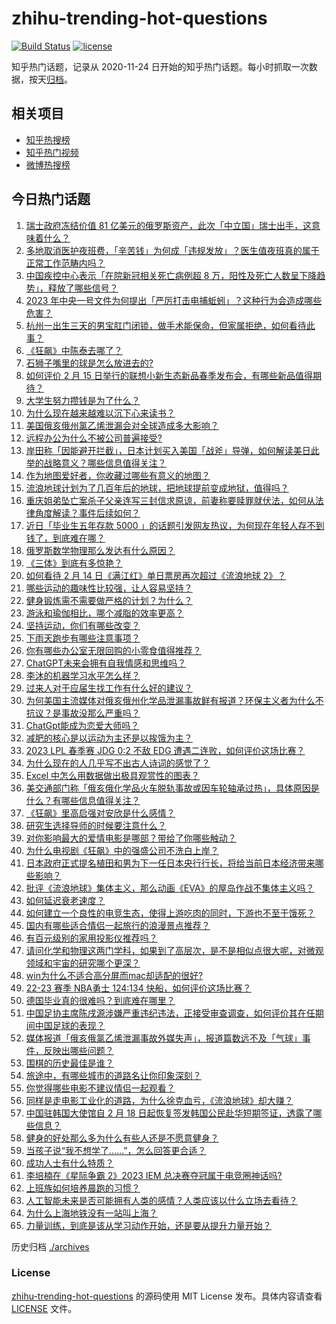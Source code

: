 # zhihu-trending-hot-questions

[![Build Status](https://github.com/justjavac/zhihu-trending-hot-questions/workflows/ci/badge.svg?branch=master)](https://github.com/justjavac/zhihu-trending-hot-questions/actions)
[![license](https://img.shields.io/github/license/justjavac/zhihu-trending-hot-questions)](https://github.com/justjavac/zhihu-trending-hot-questions/blob/master/LICENSE)

知乎热门话题，记录从 2020-11-24
日开始的知乎热门话题。每小时抓取一次数据，按天[归档](./archives)。

## 相关项目

- [知乎热搜榜](https://github.com/justjavac/zhihu-trending-top-search)
- [知乎热门视频](https://github.com/justjavac/zhihu-trending-hot-video)
- [微博热搜榜](https://github.com/justjavac/weibo-trending-hot-search)

## 今日热门话题

<!-- BEGIN -->
<!-- 最后更新时间 Thu Feb 16 2023 02:07:11 GMT+0800 (China Standard Time) -->

1. [瑞士政府冻结价值 81 亿美元的俄罗斯资产，此次「中立国」瑞士出手，这意味着什么？](https://www.zhihu.com/question/584002294)
1. [多地取消医护夜班费，「辛苦钱」为何成「违规发放」？医生值夜班真的属于正常工作范畴内吗？](https://www.zhihu.com/question/584012504)
1. [中国疾控中心表示「在院新冠相关死亡病例超 8 万，阳性及死亡人数呈下降趋势」，释放了哪些信号？](https://www.zhihu.com/question/584148263)
1. [2023 年中央一号文件为何提出「严厉打击电捕蚯蚓」？这种行为会造成哪些危害？](https://www.zhihu.com/question/584222343)
1. [杭州一出生三天的男宝肛门闭锁，做手术能保命，但家属拒绝，如何看待此事？](https://www.zhihu.com/question/583968893)
1. [《狂飙》中陈泰去哪了？](https://www.zhihu.com/question/581756830)
1. [石狮子嘴里的球是怎么放进去的?](https://www.zhihu.com/question/19907413)
1. [如何评价 2 月 15 日举行的联想小新生态新品春季发布会，有哪些新品值得期待？](https://www.zhihu.com/question/582449646)
1. [大学生努力攒钱是为了什么？](https://www.zhihu.com/question/581554659)
1. [为什么现在越来越难以沉下心来读书？](https://www.zhihu.com/question/578835961)
1. [美国俄亥俄州氯乙烯泄漏会对全球造成多大影响？](https://www.zhihu.com/question/583889398)
1. [远程办公为什么不被公司普遍接受?](https://www.zhihu.com/question/333127774)
1. [岸田称「因能避开拦截」，日本计划买入美国「战斧」导弹，如何解读美日此举的战略意义？哪些信息值得关注？](https://www.zhihu.com/question/584206622)
1. [作为地图爱好者，你收藏过哪些有意义的地图？](https://www.zhihu.com/question/465456989)
1. [流浪地球计划为了几百年后的地球，把地球提前变成地狱，值得吗？](https://www.zhihu.com/question/583502913)
1. [重庆姐弟坠亡案杀子父亲连写三封信求原谅，前妻称要赎罪就伏法，如何从法律角度解读？事件后续如何？](https://www.zhihu.com/question/583948643)
1. [近日「毕业生五年存款 5000 」的话题引发网友热议，为何现在年轻人存不到钱了，到底难在哪？](https://www.zhihu.com/question/583943266)
1. [俄罗斯数学物理那么发达有什么原因？](https://www.zhihu.com/question/21867788)
1. [《三体》到底有多惊艳？](https://www.zhihu.com/question/352509340)
1. [如何看待 2 月 14 日《满江红》单日票房再次超过《流浪地球 2》？](https://www.zhihu.com/question/583969881)
1. [哪些运动的趣味性比较强，让人容易坚持？](https://www.zhihu.com/question/581119773)
1. [健身锻炼需不需要做严格的计划？为什么？](https://www.zhihu.com/question/582592322)
1. [游泳和瑜伽相比，哪个减脂的效率更高？](https://www.zhihu.com/question/582553763)
1. [坚持运动，你们有哪些改变？](https://www.zhihu.com/question/582084251)
1. [下雨天跑步有哪些注意事项？](https://www.zhihu.com/question/583186399)
1. [你有哪些办公室无限回购的小零食值得推荐？](https://www.zhihu.com/question/582025532)
1. [ChatGPT未来会拥有自我情感和思维吗？](https://www.zhihu.com/question/583408723)
1. [李沐的机器学习水平怎么样？](https://www.zhihu.com/question/37267184)
1. [过来人对于应届生找工作有什么好的建议？](https://www.zhihu.com/question/35925659)
1. [为何美国主流媒体对俄亥俄州化学品泄漏事故鲜有报道？环保主义者为什么不抗议？是事故没那么严重吗？](https://www.zhihu.com/question/584151154)
1. [ChatGpt能成为恋爱大师吗？](https://www.zhihu.com/question/583833801)
1. [减肥的核心是以运动为主还是以挨饿为主？](https://www.zhihu.com/question/582941009)
1. [2023 LPL 春季赛 JDG 0:2 不敌 EDG 遭遇二连败，如何评价这场比赛？](https://www.zhihu.com/question/584263494)
1. [为什么现在的人几乎写不出古人诗词的感觉了？](https://www.zhihu.com/question/465101478)
1. [Excel 中怎么用数据做出极具观赏性的图表？](https://www.zhihu.com/question/28936003)
1. [美交通部门称「俄亥俄化学品火车脱轨事故或因车轮轴承过热」，具体原因是什么？有哪些信息值得关注？](https://www.zhihu.com/question/584139321)
1. [《狂飙》里高启强对安欣是什么感情？](https://www.zhihu.com/question/582295033)
1. [研究生选择导师的时候要注意什么？](https://www.zhihu.com/question/583873859)
1. [对你影响最大的爱情电影是哪部？带给了你哪些触动？](https://www.zhihu.com/question/583771329)
1. [为什么电视剧《狂飙》中的强盛公司不洗白上岸？](https://www.zhihu.com/question/581664577)
1. [日本政府正式提名植田和男为下一任日本央行行长，将给当前日本经济带来哪些影响？](https://www.zhihu.com/question/583948156)
1. [批评《流浪地球》集体主义，那么动画《EVA》的屋岛作战不集体主义吗？](https://www.zhihu.com/question/582805621)
1. [如何延迟衰老速度？](https://www.zhihu.com/question/564689357)
1. [如何建立一个良性的电竞生态，使得上游吃肉的同时，下游也不至于饿死？](https://www.zhihu.com/question/583346114)
1. [国内有哪些适合情侣一起旅行的浪漫景点推荐？](https://www.zhihu.com/question/567849756)
1. [有百元级别的家用投影仪推荐吗？](https://www.zhihu.com/question/571584076)
1. [请问化学和物理这两门学科，如果到了高层次，是不是相似点很大呢，对微观领域和宇宙的研究哪个更深？](https://www.zhihu.com/question/583070576)
1. [win为什么不适合高分屏而mac却适配的很好?](https://www.zhihu.com/question/583950691)
1. [22-23 赛季 NBA勇士 124:134 快船，如何评价这场比赛？](https://www.zhihu.com/question/584149485)
1. [德国毕业真的很难吗？到底难在哪里？](https://www.zhihu.com/question/533195619)
1. [中国足协主席陈戌源涉嫌严重违纪违法，正接受审查调查，如何评价其在任期间中国足球的表现？](https://www.zhihu.com/question/584049555)
1. [媒体报道「俄亥俄氯乙烯泄漏事故外媒失声」，报道篇数远不及「气球」事件，反映出哪些问题？](https://www.zhihu.com/question/583990501)
1. [围棋的历史最佳是谁？](https://www.zhihu.com/question/582786993)
1. [旅途中，有哪些城市的道路名让你印象深刻？](https://www.zhihu.com/question/583791514)
1. [你觉得哪些电影不建议情侣一起观看？](https://www.zhihu.com/question/583773574)
1. [同样是走电影工业化的道路，为什么徐克血亏，《流浪地球》却大赚？](https://www.zhihu.com/question/312774422)
1. [中国驻韩国大使馆自 2 月 18 日起恢复签发韩国公民赴华短期签证，透露了哪些信息？](https://www.zhihu.com/question/584140129)
1. [健身的好处那么多为什么有些人还是不愿意健身？](https://www.zhihu.com/question/583333023)
1. [当孩子说“我不想学了……”，怎么回答更合适？](https://www.zhihu.com/question/583789342)
1. [成功人士有什么特质？](https://www.zhihu.com/question/267770440)
1. [李培楠在《星际争霸 2》2023 IEM 总决赛夺冠属于电竞圈神话吗?](https://www.zhihu.com/question/583865026)
1. [上班族如何培养晨跑的习惯？](https://www.zhihu.com/question/582568084)
1. [人工智能未来是否可能拥有人类的感情？人类应该以什么立场去看待？](https://www.zhihu.com/question/562106035)
1. [为什么上海地铁没有一站叫上海？](https://www.zhihu.com/question/504042991)
1. [力量训练，到底是该从学习动作开始，还是要从提升力量开始？](https://www.zhihu.com/question/577683015)

<!-- END -->

历史归档 [./archives](./archives)

### License

[zhihu-trending-hot-questions](https://github.com/justjavac/zhihu-trending-hot-questions)
的源码使用 MIT License 发布。具体内容请查看 [LICENSE](./LICENSE) 文件。
